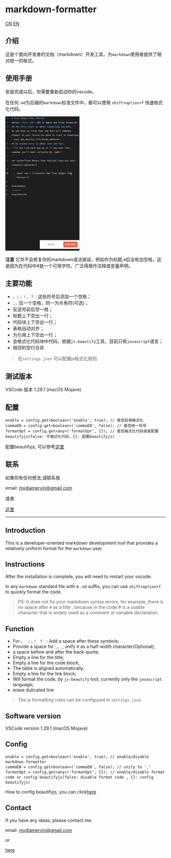 # markdown-formatter

[CN](#介绍)
[EN](#Introduction)

## 介绍

这是个面向开发者的文档（markdown）开发工具，为`markdown`使用者提供了相对统一的格式。

## 使用手册

安装完成以后，你需要重新启动你的vscode。

在任何`.md`为后缀的`markdown`标准文件中，都可以使用 `shift+option+f` 快速格式化代码。

![example.gif](images/example.gif)

**注意** 它并不会修复你的markdown语法错误，例如作为标题,`#`后没有加空格，这是因为在代码中#是一个可用字符，广泛得用作注释或变量声明。

## 主要功能

- `。;；！、？：`这些符号后添加一个空格；
- `,，`后一个空格，同一为半角符(可选)；
- 反逗号前后空一格；
- 标题上下空出一行；
- 代码块上下空出一行；
- 表格自动对齐；
- 为引用上下空出一行；
- 会格式化代码块中代码，依据`js-beautify`工具，目前只有`javascript`语言；
- 相邻的空行合并

> 在`settings.json` 可以配置js格式化规则.

## 测试版本

VSCode 版本 1.29.1 (macOS Mojave)

## 配置

    enable = config.get<boolean>('enable', true); // 是否启用格式化
    commaEN = config.get<boolean>('commaEN', false); // 是否统一符号
    formatOpt = config.get<any>('formatOpt', {}); // 是否格式化代码或者配置beautifyjs(false: 不格式化代码，{}: 配置beautifyjs)

配置beautifyjs, 可以参考[这里](https://github.com/beautify-web/js-beautify)

## 联系

如果你有任何想法,请联系我

email: mydiamervin@gmail.com

或者

[这里](https://github.com/sumnow/markdown-formatter/issues)

---

## Introduction

This is a developer-oriented markdown development tool that provides a relatively uniform format for the `markdown` user.

## Instructions

After the installation is complete, you will need to restart your vscode.

In any `markdown` standard file with a `.md` suffix, you can use `shift+option+f` to quickly format the code.

> PS: It does not fix your markdown syntax errors, for example, there is no space after `#` as a title , because in the code # is a usable character that is widely used as a comment or variable declaration.

## Function

- For `。 ；;！ ？ ：`Add a space after these symbols;
- Provide a space for `,，` , unify it as a half-width character(Optional);
- a space before and after the back-quote;
- Empty a line for the title;
- Empty a line for the code block;
- The table is aligned automatically;
- Empty a line for the link block;
- Will format the code, by `js-beautify` tool, currently only the `javascript` language;
- erase dulicated line

> The js formatting rules can be configured in `settings.json`.

## Software version

VSCode version 1.29.1 (macOS Mojave)

## Config

    enable = config.get<boolean>('enable', true); // enable/disable markdown-formatter
    commaEN = config.get<boolean>('commaEN', false); // unity to ','
    formatOpt = config.get<any>('formatOpt', {}); // enable/disable format code or config beautifyjs(false: disable format code , {}: config beautifyjs)

How to config beautifyjs, you can click[here](https://github.com/beautify-web/js-beautify)

## Contact

If you have any ideas, please contact me.

email: mydiamervin@gmail.com

or

[here](https://github.com/sumnow/markdown-formatter/issues)
